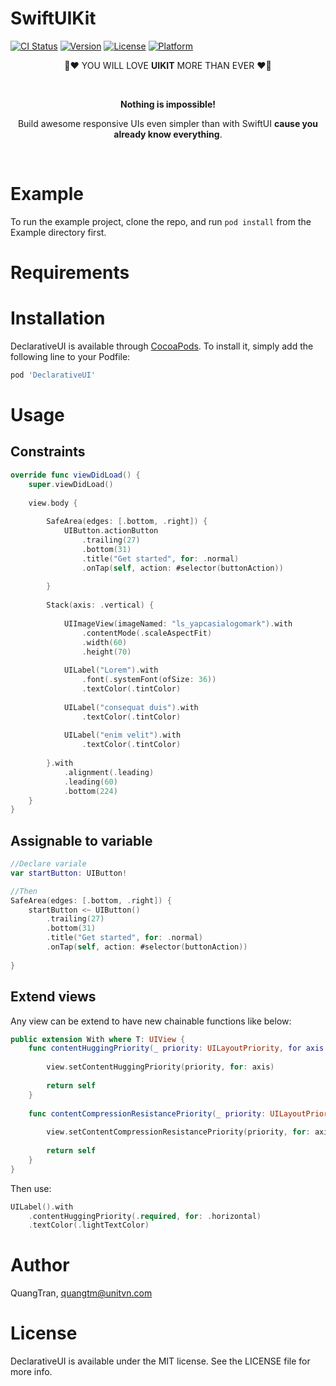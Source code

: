 # SwiftUIKit

[![CI Status](https://img.shields.io/travis/QuangTran/DeclarativeUI.svg?style=flat)](https://travis-ci.org/QuangTran/SwiftUIKit)
[![Version](https://img.shields.io/cocoapods/v/DeclarativeUI.svg?style=flat)](https://cocoapods.org/pods/DeclarativeUI)
[![License](https://img.shields.io/cocoapods/l/DeclarativeUI.svg?style=flat)](https://cocoapods.org/pods/DeclarativeUI)
[![Platform](https://img.shields.io/cocoapods/p/DeclarativeUI.svg?style=flat)](https://cocoapods.org/pods/DeclarativeUI)

<p align="center">🚀❤️ YOU WILL LOVE <b>UIKIT</b> MORE THAN EVER ❤️🚀</p>
<br/>
<p align="center"><b>Nothing is impossible!</b></p>
<p align="center">Build awesome responsive UIs even simpler than with SwiftUI <b>cause you already know everything</b>.</p>
<br/>

# Example

To run the example project, clone the repo, and run `pod install` from the Example directory first.

# Requirements

# Installation

DeclarativeUI is available through [CocoaPods](https://cocoapods.org). To install
it, simply add the following line to your Podfile:

```ruby
pod 'DeclarativeUI'
```
# Usage
## Constraints
```swift
override func viewDidLoad() {
    super.viewDidLoad()
    
    view.body {
        
        SafeArea(edges: [.bottom, .right]) {
            UIButton.actionButton
                .trailing(27)
                .bottom(31)
                .title("Get started", for: .normal)
                .onTap(self, action: #selector(buttonAction))
            
        }
        
        Stack(axis: .vertical) {
            
            UIImageView(imageNamed: "ls_yapcasialogomark").with
                .contentMode(.scaleAspectFit)
                .width(60)
                .height(70)
            
            UILabel("Lorem").with
                .font(.systemFont(ofSize: 36))
                .textColor(.tintColor)
            
            UILabel("consequat duis").with
                .textColor(.tintColor)
            
            UILabel("enim velit").with
                .textColor(.tintColor)
            
        }.with
            .alignment(.leading)
            .leading(60)
            .bottom(224)
    }
}
```
## Assignable to variable
```swift
//Declare variale
var startButton: UIButton!

//Then
SafeArea(edges: [.bottom, .right]) {
    startButton <~ UIButton()
        .trailing(27)
        .bottom(31)
        .title("Get started", for: .normal)
        .onTap(self, action: #selector(buttonAction))
    
}
```
## Extend views
Any view can be extend to have new chainable functions like below:
```swift
public extension With where T: UIView {
    func contentHuggingPriority(_ priority: UILayoutPriority, for axis: NSLayoutConstraint.Axis) -> Self {
        
        view.setContentHuggingPriority(priority, for: axis)
        
        return self
    }
    
    func contentCompressionResistancePriority(_ priority: UILayoutPriority, for axis: NSLayoutConstraint.Axis) -> Self {
        
        view.setContentCompressionResistancePriority(priority, for: axis)
        
        return self
    }
}

```
Then use:
```swift
UILabel().with
    .contentHuggingPriority(.required, for: .horizontal)
    .textColor(.lightTextColor)
```
# Author

QuangTran, quangtm@unitvn.com

# License

DeclarativeUI is available under the MIT license. See the LICENSE file for more info.
